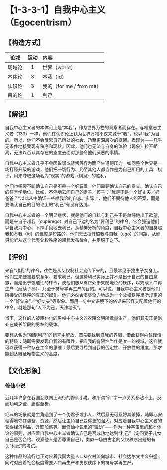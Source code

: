 # 【1-3-3-1】自我中心主义（Egocentrism）

## 【构造方式】

| 论域 | 运动           | 内容 |
|:----:|:----------------:|:-----|
| 场域论   |1 | 世界（world）   |
| 本体论   |3 | 本我（id） |
| 认识论   | 3|  我的（for me / from me）  |
| 目的论   | 1|  利己  |

## 【解说】
自我中心主义者的本体论上是“本我”，作为世界万物的观察者而存在。与唯意志主义者（133）一样，他们在认识论上认为世界万物不仅来源于“我”，也以“我”为目的。所以，他们不会反思自己所处的社会、乃至更深层次的框架。表现为——几乎无条件地接受现有秩序和现状。因此，他们也无法与自身的体验（现象）拉开距离，无法以否认其存在的态度去面对那些令他们厌恶的事情。

自我中心主义者几乎不会因说谎或背叛等行为而产生道德压力。如同整个世界是一场打怪升级的游戏，他们把一切行为、乃至其他人都当作是为自己所用的工具、棋子，用来夺取这场名为“现实”的游戏（棋局）的胜利。

他们也需要不断确认自己是不是一个好玩家。他们需要确认自己的意义、确认自己的符号学地位。比如，不停地去问自己的妻子／孩子：“我是不是一个好丈夫／好爸爸？”以此从中确证一些唯我论的自恋。实际上，他们不期待他人的答案，而是要确认自己的目的论上的“利己”有没有达到。

自我中心主义者的一个明显症状，就是他们的自私与利己并不是单纯地出于欲望，而是来自于超我（superego）对自己下达的名为“要利己”的律令。它会强迫他们以自我为中心、不择手段地去利己。从精神分析的角度，自我中心主义者的自身超我和本我（id）的维度是短路的。他们无法拉开超我与自我（ego）的间距，从而只能听从这个代表父权秩序的超我发布律令，并臣服于之下。

## 【评价】
来自“超我”的律令，往往是从父权制社会流传下来的，且最常见于独生子女身上。他们生来便被要求竞争、要求利己。但这种利己实际上并不是出于自己的自由意志，而是出于强迫性的律令，使他们服从真正处于支配地位的秩序，以完成人口再生产（延续子孙）、乃至于符号学再生产的目的。可以说，自我中心主义者是他们所接受的秩序的真正的奴仆。他们必然会竭尽全力地成为一个父权秩序里所规定的一个“好父亲”／“好丈夫”等形象。而用一句中文语境下的俗话来形容支配着他们的律令，就是那句“人不为己，天诛地灭”。

当下，这样的人被臣仆化的男权中心主义的农耕文明所批量生产，他们其实正是尚处在成长阶段的男权的载体。

要想从名为“强制利己”的诅咒中解放，首先要找到自我的界限，借此获得内敛谨慎的特质；随即需要发现自我的有限性，把自我的有限性当作是唯一的视域，这样就可以获得一种存在主义的思维；最后要寻找到自我的否定性、开放性的维度，那才能到达辩证唯物主义的高度。
## 【文化形象】
### 修仙小说
近几年许多在我国互联网上流行的修仙小说，和所谓“仙”字一点关系都沾不上，反而功利之至、庸俗至极。

经典的场景就是主角遇到了一个伪君子或小人，然后忍无可忍将其杀掉，随即心安理得地夺其装备、资源，然后让主角自己变得更加强大。对应着自我中心主义者的获得经济利益、升职加薪等。而修仙小说里的“雷劫”——作为一种宇宙里的超本体论的原则，对应着自我中心主义者确认自己是否成功地达到“利己”（询问妻子儿女自己是否合格、观察他人是否尊重自己），类似一场由古老的父权秩序出题的有关“利己”的考试。

这种作品的流行也正对应着我国大量人口从农村流向城市、社会达尔文主义兴盛；同时对应着社会极度需要人口再生产和男权秩序下的符号学再生产。
